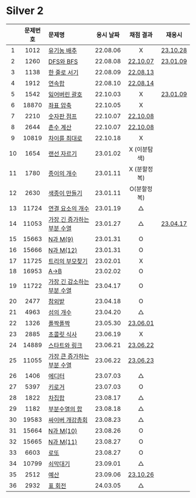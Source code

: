 # Silver 2

|     | 문제번호 | 문제명                                   | 응시 날짜 |           채점 결과           |            재응시             |
| :-: | :------: | :--------------------------------------- | :-------: | :---------------------------: | :---------------------------: |
|  1  |   1012   | [유기농 배추](./1012.js)                 | 22.08.06  |               X               | [23.10.28](./replay/1012.js)  |
|  2  |   1260   | [DFS와 BFS](./1260.js)                   | 22.08.08  |   [22.10.07](./1260_re.js)    | [23.01.09](./replay/1260.js)  |
|  3  |   1138   | [한 줄로 서기](./1138.js)                | 22.08.09  |   [22.08.13](./1138_re.js)    |
|  4  |   1912   | [연속합](./1912.js)                      | 22.08.10  |   [22.08.14](./1912_re.js)    |
|  5  |   1542   | [잃어버린 괄호](./1542.js)               | 22.10.03  |               X               | [23.01.09](./replay/1542.js)  |
|  6  |  18870   | [좌표 압축](./18870.js)                  | 22.10.05  |               X               |
|  7  |   2210   | [숫자판 점프](./2210.js)                 | 22.10.07  |   [22.10.08](./2210_re.js)    |
|  8  |   2644   | [촌수 계산](./2644.js)                   | 22.10.07  |   [22.10.08](./2644_re.js)    |
|  9  |  10819   | [차이를 최대로](./10819.js)              | 22.10.18  |               X               |
| 10  |   1654   | [랜선 자르기](./1654.js)                 | 23.01.02  |         X (이분탐색)          |
| 11  |   1780   | [종이의 개수](./1780.js)                 | 23.01.11  |         X (분할정복)          |
| 12  |   2630   | [색종이 만들기](./2630.js)               | 23.01.11  |          O(분할정복)          |
| 13  |  11724   | [연결 요소의 개수](./11724.js)           | 23.01.19  |               △               |
| 14  |  11053   | [가장 긴 증가하는 부분 수열](./11053.js) | 23.01.27  |               △               | [23.04.17](./replay/11053.js) |
| 15  |  15663   | [N과 M(9)](./15663.js)                   | 23.01.31  |               O               |
| 16  |  15666   | [N과 M(12)](./15666.js)                  | 23.01.31  |               O               |
| 17  |  11725   | [트리의 부모찾기](./11725.js)            | 23.02.01  |               X               |
| 18  |  16953   | [A->B](./16953.js)                       | 23.02.02  |               O               |
| 19  |  11722   | [가장 긴 감소하는 부분 수열](./11722.js) | 23.04.17  |               O               |
| 20  |   2477   | [참외밭](./2477.js)                      | 23.04.18  |               O               |
| 21  |   4963   | [섬의 개수](./4963.js)                   | 23.04.20  |               △               |
| 22  |   1326   | [폴짝폴짝](./1326.js)                    | 23.05.30  | [23.06.01](./replay/1326.js)  |
| 23  |   2885   | [초콜릿 식사](./2885.js)                 | 23.06.19  |               X               |
| 24  |  14889   | [스타트와 링크](./14889.js)              | 23.06.21  | [23.06.22](./replay/14889.js) |
| 25  |  11055   | [가장 큰 증가하는 부분 수열](./11055.js) | 23.06.22  | [23.06.23](./replay/11055.js) |
| 26  |   1406   | [에디터](./1406.js)                      | 23.07.03  |               △               |
| 27  |   5397   | [키로거](./5397.js)                      | 23.07.03  |               O               |
| 28  |   1822   | [차집합](./1822.js)                      | 23.08.17  |               △               |
| 29  |   1182   | [부분수열의 합](./1182.js)               | 23.08.18  |               △               |
| 30  |  19583   | [싸이버 개강총회](./19583.js)            | 23.08.23  |               △               |
| 31  |  15664   | [N과 M(10)](./15664.js)                  | 23.08.26  |               O               |
| 32  |  15665   | [N과 M(11)](./15665.js)                  | 23.08.27  |               O               |
| 33  |   6603   | [로또](./6603.js)                        | 23.08.27  |               O               |
| 34  |  10799   | [쇠막대기](./10799.js)                   | 23.09.01  |               △               |
| 35  |   2512   | [예산](./2512.js)                        | 23.09.06  | [23.10.26](./replay/2512.js)  |
| 36  |   2932   | [표 회전](./2932.js)                     | 24.03.05  |               △               |
